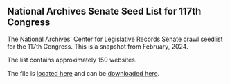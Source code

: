 ## National Archives Senate Seed List for 117th Congress

The National Archives' Center for Legislative Records Senate crawl seedlist for the 117th Congress.  This is a snapshot from February, 2024.  

The list contains approximately 150 websites.  

The file is [located here](https://github.com/GSA/federal-website-index/blob/main/data/dataset/117th-senate.csv) and can be [downloaded here](https://raw.githubusercontent.com/GSA/federal-website-index/refs/heads/main/data/dataset/117th-senate.csv).  

